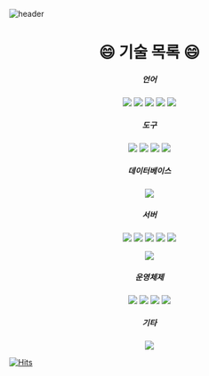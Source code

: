 
![header](https://capsule-render.vercel.app/api?type=waving&color=gradient&customColorList=0,5&text=%20상현%20%20&height=200&fontSize=100)


<!--
**ansanghyun20/ansanghyun20** is a ✨ _special_ ✨ repository because its `README.md` (this file) appears on your GitHub profile.

Here are some ideas to get you started:

- 🔭 I’m currently working on ...
- 🌱 I’m currently learning ...
- 👯 I’m looking to collaborate on ...
- 🤔 I’m looking for help with ...
- 💬 Ask me about ...
- 📫 How to reach me: ...
- 😄 Pronouns: ...
- ⚡ Fun fact: ...
-->

<div align="center">

  # 😄  기술 목록 😄 

##### 언어
  
<img src="https://img.shields.io/badge/Python-3766AB?style=flat-square&logo=Python&logoColor=white"/> <img src="https://img.shields.io/badge/c-000000?style=flat-square&logo=C&logoColor=white"/> <img src="https://img.shields.io/badge/Java-007396?style=flat-square&logo=Java&logoColor=white"/> <img src="https://img.shields.io/badge/JavaScript-F7DF1E?style=flat-square&logo=JavaScript&logoColor=white"/> <img src="https://img.shields.io/badge/Swift-FA7343?style=flat-square&logo=Swift&logoColor=white"/>

##### 도구
  
<img src="https://img.shields.io/badge/Visual Studio Code-007ACC?style=flat-square&logo=Visual Studio Code&logoColor=white"/>  <img src="https://img.shields.io/badge/Android-3DDC84?style=flat-square&logo=Android&logoColor=white"/> <img src="https://img.shields.io/badge/Xcode-147EFB?style=flat-square&logo=Xcode&logoColor=white"/> <img src="https://img.shields.io/badge/Vim-019733?style=flat-square&logo=Vim&logoColor=white"/> 

##### 데이터베이스

<img src="https://img.shields.io/badge/MySQL-4479A1?style=flat-square&logo=MySQL&logoColor=white"/>


##### 서버
  
<img src="https://img.shields.io/badge/SpringBoot-6DB33F?style=flat-square&logo=SpringBoot&logoColor=white"/> <img src="https://img.shields.io/badge/Apache-D22128?style=flat-square&logo=Apache&logoColor=white"/> <img src="https://img.shields.io/badge/Node.js-339933?style=flat-square&logo=Node.js&logoColor=white"/> <img src="https://img.shields.io/badge/Flask-000000?style=flat-square&logo=flask&logoColor=white"/> <img src="https://img.shields.io/badge/NGINX-009639?style=flat-square&logo=NGINX&logoColor=white"/> 

  
<img src="https://img.shields.io/badge/Let’s Encrypt-003A70?style=flat-square&logo=Let’s Encrypt&logoColor=white"/> 


##### 운영체제

<img src="https://img.shields.io/badge/macOS-000000?style=flat-square&logo=macOS&logoColor=white"/> <img src="https://img.shields.io/badge/Ubuntu-E95420?style=flat-square&logo=Ubuntu&logoColor=white"/> <img src="https://img.shields.io/badge/Raspberry Pi-A22846?style=flat-square&logo=Raspberry Pi&logoColor=white"/> <img src="https://img.shields.io/badge/Windows-0078D6?style=flat-square&logo=Windows&logoColor=white"/>


##### 기타

<img src="https://img.shields.io/badge/Thymeleaf-005F0F?style=flat-square&logo=Thymeleaf&logoColor=white"/>
</div>




[![Hits](https://hits.seeyoufarm.com/api/count/incr/badge.svg?url=https%3A%2F%2Fgithub.com%2Fansanghyun20&count_bg=%23FF4040&title_bg=%23FFB2BF&icon=&icon_color=%23E7E7E7&title=%EC%A1%B0%ED%9A%8C%EC%88%98&edge_flat=false)](https://hits.seeyoufarm.com)
